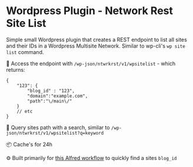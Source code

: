 # Wordpress Plugin - Network Rest Site List

Simple small Wordpress plugin that creates a REST endpoint to list all sites and their IDs in a Wordpress Multisite Network. Similar to wp-cli's `wp site list` command.

🚀 Access the endpoint with `/wp-json/ntwrkrst/v1/wpsitelist` - which returns:

```
{
    "123": {
        "blog_id" : "123",
        "domain":"example.com",
        "path":"\/main\/"
    }
    // etc
}
```

🔬 Query sites path with a search, similar to `/wp-json/ntwrkrst/v1/wpsitelist?q=keyword`

📦 Cache's for 24h

⚙️ Built primarily for [this Alfred workflow](https://github.com/davidsword/alfred-workflow-wpsitelist) to quickly find a sites `blog_id`
